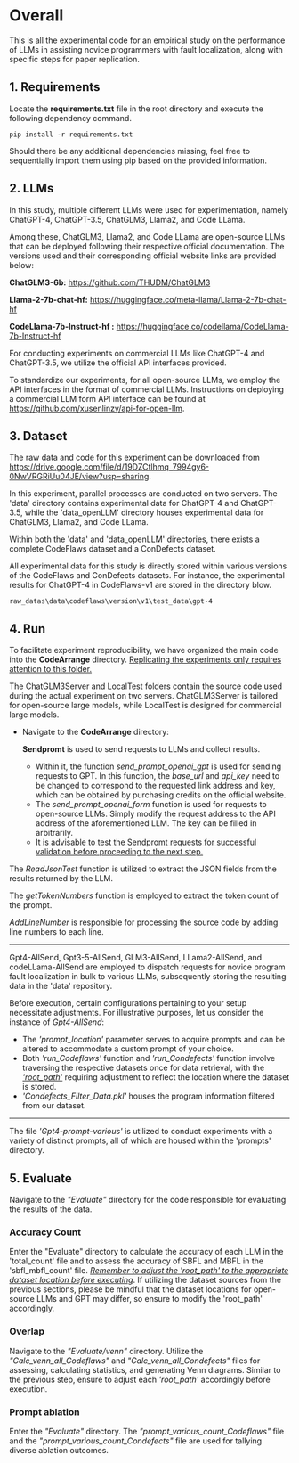 # Overall
This is all the experimental code for an empirical study on the performance of LLMs in assisting novice programmers with fault localization, along with specific steps for paper replication.



## 1. Requirements

Locate the **requirements.txt** file in the root directory and execute the following dependency command.

```
pip install -r requirements.txt
```

Should there be any additional dependencies missing, feel free to sequentially import them using pip based on the provided information.



## 2. LLMs

In this study, multiple different LLMs were used for experimentation, namely ChatGPT-4, ChatGPT-3.5, ChatGLM3, Llama2, and Code LLama.

Among these, ChatGLM3, Llama2, and Code LLama are open-source LLMs that can be deployed following their respective official documentation. The versions used and their corresponding official website links are provided below:

**ChatGLM3-6b:** https://github.com/THUDM/ChatGLM3

**Llama-2-7b-chat-hf:** https://huggingface.co/meta-llama/Llama-2-7b-chat-hf

**CodeLlama-7b-Instruct-hf :** https://huggingface.co/codellama/CodeLlama-7b-Instruct-hf



For conducting experiments on commercial LLMs like ChatGPT-4 and ChatGPT-3.5, we utilize the official API interfaces provided.

To standardize our experiments, for all open-source LLMs, we employ the API interfaces in the format of commercial LLMs. Instructions on deploying a commercial LLM form API interface can be found at https://github.com/xusenlinzy/api-for-open-llm.



## 3. Dataset



The raw data and code for this experiment can be downloaded from https://drive.google.com/file/d/19DZCtlhmq_7994gy6-0NwVRGRiUu04JE/view?usp=sharing.

In this experiment, parallel processes are conducted on two servers. The 'data' directory contains experimental data for ChatGPT-4 and ChatGPT-3.5, while the 'data_openLLM' directory houses experimental data for ChatGLM3, Llama2, and Code LLama.

Within both the 'data' and 'data_openLLM' directories, there exists a complete CodeFlaws dataset and a ConDefects dataset.

All experimental data for this study is directly stored within various versions of the CodeFlaws and ConDefects datasets. For instance, the experimental results for ChatGPT-4 in CodeFlaws-v1 are stored in the directory blow.

```
raw_datas\data\codeflaws\version\v1\test_data\gpt-4 
```



## 4. Run

To facilitate experiment reproducibility, we have organized the main code into the **CodeArrange** directory. <u>Replicating the experiments only requires attention to this folder.</u>

The ChatGLM3Server and LocalTest folders contain the source code used during the actual experiment on two servers. ChatGLM3Server is tailored for open-source large models, while LocalTest is designed for commercial large models.



- Navigate to the **CodeArrange** directory:

  **Sendpromt** is used to send requests to LLMs and collect results.

  - Within it, the function *send_prompt_openai_gpt* is used for sending requests to GPT. In this function, the *base_url* and *api_key* need to be changed to correspond to the requested link address and key, which can be obtained by purchasing credits on the official website.
  - The *send_prompt_openai_form* function is used for requests to open-source LLMs. Simply modify the request address to the API address of the aforementioned LLM. The key can be filled in arbitrarily.
  - <u>It is advisable to test the Sendpromt requests for successful validation before proceeding to the next step.</u>

The *ReadJsonTest* function is utilized to extract the JSON fields from the results returned by the LLM.

The *getTokenNumbers* function is employed to extract the token count of the prompt.

*AddLineNumber* is responsible for processing the source code by adding line numbers to each line.

------

Gpt4-AllSend, Gpt3-5-AllSend, GLM3-AllSend, LLama2-AllSend, and codeLLama-AllSend are employed to dispatch requests for novice program fault localization in bulk to various LLMs, subsequently storing the resulting data in the 'data' repository.

Before execution, certain configurations pertaining to your setup necessitate adjustments. For illustrative purposes, let us consider the instance of *Gpt4-AllSend*:

- The *'prompt_location'* parameter serves to acquire prompts and can be altered to accommodate a custom prompt of your choice.
- Both *'run_Codeflaws'* function and *'run_Condefects'*  function involve traversing the respective datasets once for data retrieval, with the *<u>'root_path'</u>* requiring adjustment to reflect the location where the dataset is stored.
- *'Condefects_Filter_Data.pkl'* houses the program information filtered from our dataset.

------

The file *'Gpt4-prompt-various'* is utilized to conduct experiments with a variety of distinct prompts, all of which are housed within the 'prompts' directory.

## 5. Evaluate

Navigate to the *"Evaluate"* directory for the code responsible for evaluating the results of the data.

### Accuracy Count

Enter the "Evaluate" directory to calculate the accuracy of each LLM in the 'total_count' file and to assess the accuracy of SBFL and MBFL in the 'sbfl_mbfl_count' file. <u>*Remember to adjust the 'root_path' to the appropriate dataset location before executing*</u>. If utilizing the dataset sources from the previous sections, please be mindful that the dataset locations for open-source LLMs and GPT may differ, so ensure to modify the 'root_path' accordingly.



### Overlap 

Navigate to the *"Evaluate/venn"* directory. Utilize the *"Calc_venn_all_Codeflaws"* and *"Calc_venn_all_Condefects"* files for assessing, calculating statistics, and generating Venn diagrams. Similar to the previous step, ensure to adjust each *'root_path'* accordingly before execution.



### Prompt ablation

Enter the *"Evaluate"* directory. The *"prompt_various_count_Codeflaws"* file and the *"prompt_various_count_Condefects"* file are used for tallying diverse ablation outcomes.

